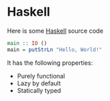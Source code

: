 # Haskell

Here is some [Haskell](http://haskell.org) source code

```haskell
main :: IO ()
main = putStrLn "Hello, World!"
```

It has the following properties:

- Purely functional
- Lazy by default
- Statically typed

